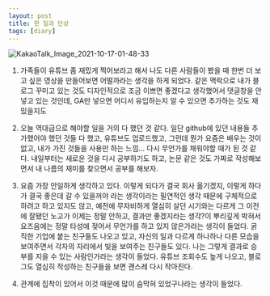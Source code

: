 ```yaml
---
layout: post
title: 한 일과 단상
tags: [diary]
---
```

![KakaoTalk_Image_2021-10-17-01-48-33](https://user-images.githubusercontent.com/50545088/137595669-c98b64ed-6548-4d9d-b25c-2c7cdceed54e.jpeg)

1. 가족들이 유튜브 좀 재밌게 찍어보라고 해서 나도 다른 사람들이 봤을 때 한번 더 보고 싶은 영상을 만들어보면 어떨까라는 생각을 하게 되었다. 같은 맥락으로 내가 블로그 꾸미고 있는 것도 디자인적으로 조금 이쁘면 좋겠다고 생각했어서 댓글창을 안넣고 있는 것인데, GA만 넣으면 어디서 유입하는지 알 수 있으면 추가하는 것도 재밌을지도

2. 오늘 역대급으로 해야할 일을 거의 다 했던 것 같다. 일단 github에 있던 내용들  추가했어야 했던 것들 다 했고, 유튜브도 업로드했고, 그런데 뭔가 요즘은 배우는 것이 없고, 내가 가진 것들을 사용만 하는 느낌... 다시 무언가를 채워야할 때가 된 것 같다. 내일부터는 새로운 것을 다시 공부하기도 하고, 논문 같은 것도 가짜로 작성해보면서 내 나름의 재미를 찾으면서 공부를 해보자. 

3. 요즘 가장 안일하게 생각하고 있다. 이렇게 되다가 결국 회사 옮기겠지, 이렇게 하다가 결국 좋은데 갈 수 있을꺼야 라는 생각이라는 필연적인 생각 때문에 구체적으로 하려고 하고 있지도 않고, 예전에 무자비하게 열심히 살던 시기와는 다르게 그 이전에 잘됐던 노고가 이제는 정말 안하고, 결과만 좋겠지라는 생각?이 뿌리깊게 박혀서 요즈음에는 정말 타성에 젖어서 무언가를 하고 있지 않은가라는 생각이 들었다. 굵직한 기업에 붙는 친구들도 나오고 있고, 자신의 일과 다르게 하나하나 다른 모습을 보여주면서 각자의 자리에서 빛을 보여주는 친구들도 있다. 나는 그렇게 결과로 승부를 지을 수 있는 사람인가라는 생각이 들었다. 유튜브 조회수도 높게 나오고, 블로그도 열심히 작성하는 친구들을 보면 괜스레 다시 작아진다.

4. 관계에 집착이 있어서 이것 때문에 많이 숨막혀 있었구나라는 생각이 들었다. <!--연락을 받지 않으면 계속 연락을 해서 받아주는 것, 카카오톡을 하지 않으면 자기가 미안하다며 그렇게 말하는 것에서 내가 어떤 생각이 들 수 있었을까? 그런 관계가 정말 건강한 관계인가? 그러한 관계가 진짜 증명을 할 수 있는 것인가? 이 관계가 끝날 것이라고 생각하니깐 숨통이 트이는 것이 생각나는 것을 보니 나도 이러한 것에 지쳐있었구나. 내 삶은 없고, 그냥 자신이 말하고 싶을 떄 그곳에 있어주는 진정한 허수아비밖에 아닌 것 같다는 생각을 하게 되었다. 나 역시도 안좋은 생각을 정말 많이 하고, 진짜 즐기지 못하고 있는 것 같아서 아쉽다 ㅠㅠ -->